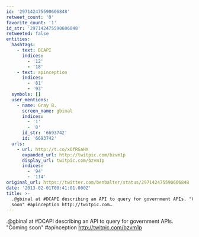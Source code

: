 ```yaml
---
id: '297142475590606848'
retweet_count: '0'
favorite_count: '1'
id_str: '297142475590606848'
retweeted: false
entities:
  hashtags:
    - text: DCAPI
      indices:
        - '12'
        - '18'
    - text: apinception
      indices:
        - '81'
        - '93'
  symbols: []
  user_mentions:
    - name: Gray B.
      screen_name: gbinal
      indices:
        - '1'
        - '8'
      id_str: '6693742'
      id: '6693742'
  urls:
    - url: http://t.co/xOfRGaHX
      expanded_url: http://twitpic.com/bzvm1p
      display_url: twitpic.com/bzvm1p
      indices:
        - '94'
        - '114'
original_url: https://twitter.com/benbalter/status/297142475590606848
date: '2013-02-01T00:41:01.000Z'
title: >-
  .@gbinal at #DCAPI describing an API to query for government APIs. "Coming
  soon" #apinception http://twitpic.com…
---
```


.@gbinal at #DCAPI describing an API to query for government APIs. "Coming soon" #apinception http://twitpic.com/bzvm1p
